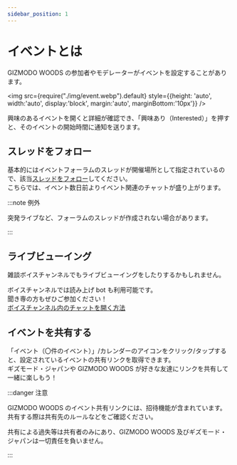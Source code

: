```yaml
---
sidebar_position: 1
---
```


# イベントとは

GIZMODO WOODS の参加者やモデレーターがイベントを設定することがあります。

<img src={require("./img/event.webp").default}
style={{height: 'auto', width:'auto', display:'block', margin:'auto', marginBottom:'10px'}} />

興味のあるイベントを開くと詳細が確認でき、「興味あり（Interested）」を押すと、そのイベントの開始時間に通知を送ります。

## スレッドをフォロー

基本的にはイベントフォーラムのスレッドが開催場所として指定されているので、該当[スレッドをフォロー](/tutorial/forum/follow.md)してください。  
こちらでは、イベント数日前よりイベント関連のチャットが盛り上がります。

:::note 例外

突発ライブなど、フォーラムのスレッドが作成されない場合があります。

:::

## ライブビューイング

雑談ボイスチャンネルでもライブビューイングをしたりするかもしれません。

ボイスチャンネルでは読み上げ bot も利用可能です。  
聞き専の方もぜひご参加ください！  
[ボイスチャンネル内のチャットを開く方法](/tutorial/vc/text-ch.md)

## イベントを共有する

「イベント（〇件のイベント）」/カレンダーのアイコンをクリック/タップすると、設定されているイベントの共有リンクを取得できます。  
ギズモード・ジャパンや GIZMODO WOODS が好きな友達にリンクを共有して一緒に楽しもう！

:::danger 注意

GIZMODO WOODS のイベント共有リンクには、招待機能が含まれています。  
共有する際は共有先のルールなどをご確認ください。

共有による過失等は共有者のみにあり、GIZMODO WOODS 及びギズモード・ジャパンは一切責任を負いません。

:::
